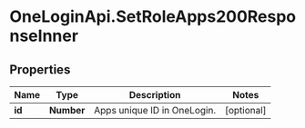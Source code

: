 # OneLoginApi.SetRoleApps200ResponseInner

## Properties

Name | Type | Description | Notes
------------ | ------------- | ------------- | -------------
**id** | **Number** | Apps unique ID in OneLogin. | [optional] 


